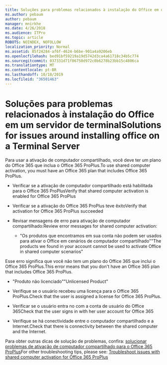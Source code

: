 ```yaml
---
title: Soluções para problemas relacionados à instalação do Office em um servidor de terminal
ms.author: pebaum
author: pebaum
manager: mnirkhe
ms.date: 4/26/2018
ms.audience: ITPro
ms.topic: article
ROBOTS: NOINDEX, NOFOLLOW
localization_priority: Normal
ms.assetid: 85f24284-af6f-4624-b6be-901a4a9206eb
ms.openlocfilehash: bed91bf59219a19d5742d3ca4a61718c34b5c774
ms.sourcegitcommit: 037331d71f06750d972c0b6278b23bb15c4806ca
ms.translationtype: MT
ms.contentlocale: pt-BR
ms.lasthandoff: 10/18/2019
ms.locfileid: "36501463"
---
```

# <a name="solutions-for-issues-around-installing-office-on-a-terminal-server"></a><span data-ttu-id="688f7-102">Soluções para problemas relacionados à instalação do Office em um servidor de terminal</span><span class="sxs-lookup"><span data-stu-id="688f7-102">Solutions for issues around installing office on a Terminal Server</span></span>

<span data-ttu-id="688f7-103">Para usar a ativação de computador compartilhado, você deve ter um plano do Office 365 que inclua o Office 365 ProPlus.</span><span class="sxs-lookup"><span data-stu-id="688f7-103">To use shared computer activation, you must have an Office 365 plan that includes Office 365 ProPlus.</span></span>
  
- <span data-ttu-id="688f7-104">Verificar se a ativação de computador compartilhado está habilitada para o Office 365 ProPlus</span><span class="sxs-lookup"><span data-stu-id="688f7-104">Verify that shared computer activation is enabled for Office 365 ProPlus</span></span>
    
- <span data-ttu-id="688f7-105">Verificar se a ativação do Office 365 ProPlus teve êxito</span><span class="sxs-lookup"><span data-stu-id="688f7-105">Verify that activation for Office 365 ProPlus succeeded</span></span>
    
- <span data-ttu-id="688f7-106">Revisar mensagens de erro para ativação de computador compartilhado:</span><span class="sxs-lookup"><span data-stu-id="688f7-106">Review error messages for shared computer activation:</span></span>
    
  - <span data-ttu-id="688f7-107">"Os produtos que encontramos em sua conta não podem ser usados para ativar o Office em cenários de computador compartilhado"</span><span class="sxs-lookup"><span data-stu-id="688f7-107">"The products we found in your account cannot be used to activate Office in shared computer scenarios"</span></span>
  
<span data-ttu-id="688f7-108">Esse erro significa que você não tem um plano do Office 365 que inclui o Office 365 ProPlus.</span><span class="sxs-lookup"><span data-stu-id="688f7-108">This error means that you don't have an Office 365 plan that includes Office 365 ProPlus.</span></span>
    
  - <span data-ttu-id="688f7-109">"Produto não licenciado"</span><span class="sxs-lookup"><span data-stu-id="688f7-109">"Unlicensed Product"</span></span>
    
  - <span data-ttu-id="688f7-110">Verifique se o usuário recebeu uma licença para o Office 365 ProPlus.</span><span class="sxs-lookup"><span data-stu-id="688f7-110">Check that the user is assigned a license for Office 365 ProPlus.</span></span>
    
  - <span data-ttu-id="688f7-111">Verificar se o usuário entra no com a conta de usuário do Office 365</span><span class="sxs-lookup"><span data-stu-id="688f7-111">Check that the user signs in with her user account for Office 365</span></span>
    
  - <span data-ttu-id="688f7-112">Verifique se há conectividade entre o computador compartilhado e a Internet.</span><span class="sxs-lookup"><span data-stu-id="688f7-112">Check that there is connectivity between the shared computer and the Internet.</span></span>
    
<span data-ttu-id="688f7-113">Para obter outras dicas de solução de problemas, confira: [solucionar problemas de ativação de computador compartilhado para o Office 365 ProPlus](https://docs.microsoft.com/DeployOffice/troubleshoot-issues-with-shared-computer-activation-for-office-365-proplus)</span><span class="sxs-lookup"><span data-stu-id="688f7-113">For other troubleshooting tips, please see: [Troubleshoot issues with shared computer activation for Office 365 ProPlus](https://docs.microsoft.com/DeployOffice/troubleshoot-issues-with-shared-computer-activation-for-office-365-proplus)</span></span>
  

